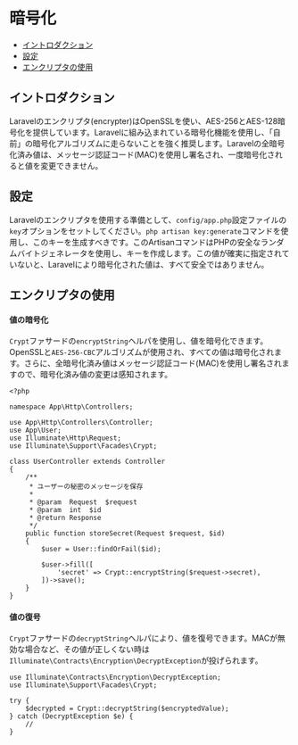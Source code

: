 # 暗号化

- [イントロダクション](#introduction)
- [設定](#configuration)
- [エンクリプタの使用](#using-the-encrypter)

<a name="introduction"></a>
## イントロダクション

Laravelのエンクリプタ(encrypter)はOpenSSLを使い、AES-256とAES-128暗号化を提供しています。Laravelに組み込まれている暗号化機能を使用し、「自前」の暗号化アルゴリズムに走らないことを強く推奨します。Laravelの全暗号化済み値は、メッセージ認証コード(MAC)を使用し署名され、一度暗号化されると値を変更できません。

<a name="configuration"></a>
## 設定

Laravelのエンクリプタを使用する準備として、`config/app.php`設定ファイルの`key`オプションをセットしてください。`php artisan key:generate`コマンドを使用し、このキーを生成すべきです。このArtisanコマンドはPHPの安全なランダムバイトジェネレータを使用し、キーを作成します。この値が確実に指定されていないと、Laravelにより暗号化された値は、すべて安全ではありません。

<a name="using-the-encrypter"></a>
## エンクリプタの使用

#### 値の暗号化

`Crypt`ファサードの`encryptString`ヘルパを使用し、値を暗号化できます。OpenSSLと`AES-256-CBC`アルゴリズムが使用され、すべての値は暗号化されます。さらに、全暗号化済み値はメッセージ認証コード(MAC)を使用し署名されますので、暗号化済み値の変更は感知されます。

    <?php

    namespace App\Http\Controllers;

    use App\Http\Controllers\Controller;
    use App\User;
    use Illuminate\Http\Request;
    use Illuminate\Support\Facades\Crypt;

    class UserController extends Controller
    {
        /**
         * ユーザーの秘密のメッセージを保存
         *
         * @param  Request  $request
         * @param  int  $id
         * @return Response
         */
        public function storeSecret(Request $request, $id)
        {
            $user = User::findOrFail($id);

            $user->fill([
                'secret' => Crypt::encryptString($request->secret),
            ])->save();
        }
    }

#### 値の復号

`Crypt`ファサードの`decryptString`ヘルパにより、値を復号できます。MACが無効な場合など、その値が正しくない時は`Illuminate\Contracts\Encryption\DecryptException`が投げられます。

    use Illuminate\Contracts\Encryption\DecryptException;
    use Illuminate\Support\Facades\Crypt;

    try {
        $decrypted = Crypt::decryptString($encryptedValue);
    } catch (DecryptException $e) {
        //
    }
